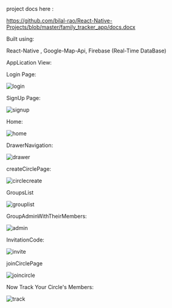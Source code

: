 project docs here : 

https://github.com/bilal-rao/React-Native-Projects/blob/master/family_tracker_app/docs.docx

Built using:

React-Native , Google-Map-Api, Firebase (Real-Time DataBase)

AppLication View: 

Login Page:

![login](https://user-images.githubusercontent.com/16866697/32984502-6ac78082-ccc9-11e7-88be-0bdd3c17f355.png)


SignUp Page:

![signup](https://user-images.githubusercontent.com/16866697/32984515-bc30e1a2-ccc9-11e7-9ac4-598c1526b96b.png)

Home:

![home](https://user-images.githubusercontent.com/16866697/32984789-f46c2054-ccce-11e7-9b0a-37b55f4c7b92.png)


DrawerNavigation:

![drawer](https://user-images.githubusercontent.com/16866697/32984797-0f03ab08-cccf-11e7-9a65-43b591472154.png)


createCirclePage:

![circlecreate](https://user-images.githubusercontent.com/16866697/32984806-37470696-cccf-11e7-9e88-c73f71cef849.png)


GroupsList

![grouplist](https://user-images.githubusercontent.com/16866697/32984816-48672e88-cccf-11e7-8892-20e29cb29686.png)


GroupAdminWithTheirMembers:

![admin](https://user-images.githubusercontent.com/16866697/32984819-566fefce-cccf-11e7-9876-ce0afce1dc36.png)


InvitationCode:

![invite](https://user-images.githubusercontent.com/16866697/32984821-60b22ace-cccf-11e7-8b3f-270217bbc39c.png)


joinCirclePage

![joincircle](https://user-images.githubusercontent.com/16866697/32984826-79b2c678-cccf-11e7-9a5d-4b9c5a2ad317.png)


Now Track Your Circle's Members:

![track](https://user-images.githubusercontent.com/16866697/32984824-6c5a53b0-cccf-11e7-85d7-b0cbc4ed46f5.png)



